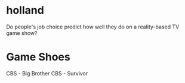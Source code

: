 # holland
Do people's job choice predict how well they do on a reality-based TV game show?

# Game Shoes

CBS - Big Brother
CBS - Survivor
